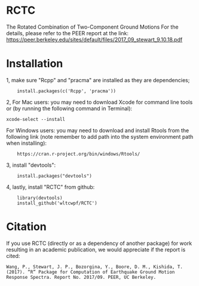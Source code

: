 # RCTC
The Rotated Combination of Two-Component Ground Motions
For the details, please refer to the PEER report at the link: https://peer.berkeley.edu/sites/default/files/2017_09_stewart_9.10.18.pdf


# Installation
1, make sure "Rcpp" and "pracma" are installed as they are dependencies;

        install.packages(c('Rcpp', 'pracma'))

2, For Mac users: you may need to download Xcode for command line tools or (by running the following command in Terminal):
	
	xcode-select --install
	
   For Windows users: you may need to download and install Rtools from the following link (note remember to add path into the system environment path when installing):
   
        https://cran.r-project.org/bin/windows/Rtools/

3, install "devtools":

        install.packages("devtools")

4, lastly, install "RCTC" from github:

        library(devtools)
        install_github('wltcwpf/RCTC')
	
# Citation
If you use RCTC (directly or as a dependency of another package) for work resulting in an academic publication, we would appreciate if the report is cited:

	Wang, P., Stewart, J. P., Bozorgina, Y., Boore, D. M., Kishida, T. (2017). “R” Package for Computation of Earthquake Ground Motion Response Spectra. Report No. 2017/09. PEER, UC Berkeley.
